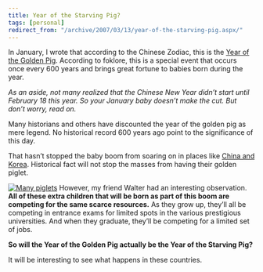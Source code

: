 ```yaml
---
title: Year of the Starving Pig?
tags: [personal]
redirect_from: "/archive/2007/03/13/year-of-the-starving-pig.aspx/"
---
```


In January, I wrote that according to the Chinese Zodiac, this is the
[Year of the Golden
Pig](https://haacked.com/archive/2007/01/03/Year_of_the_Golden_Pig.aspx "Year of the golden pig").
According to foklore, this is a special event that occurs once every 600
years and brings great fortune to babies born during the year.

*As an aside, not many realized that the Chinese New Year didn’t start
until February 18 this year. So your January baby doesn’t make the cut.
But don’t worry, read on.*

Many historians and others have discounted the year of the golden pig as
mere legend. No historical record 600 years ago point to the
significance of this day.

That hasn’t stopped the baby boom from soaring on in places like [China
and
Korea](http://content.msn.co.in/Lifestyle/Moreonlifestyle/LifestylePTI_220207_0606.htm "Baby Boom in China").
Historical fact will not stop the masses from having their golden
piglet.

[![Many
piglets](https://haacked.com/assets/images/haacked_com/WindowsLiveWriter/YearoftheStarvingPig_8C1A/737075_piglets_1%5B5%5D.jpg)](http://www.sxc.hu/photo/737075)
However, my friend Walter had an interesting observation. **All of these
extra children that will be born as part of this boom are competing for
the same scarce resources.** As they grow up, they’ll all be competing
in entrance exams for limited spots in the various prestigious
universities. And when they graduate, they’ll be competing for a limited
set of jobs.

**So will the Year of the Golden Pig actually be the Year of the
Starving Pig?**

It will be interesting to see what happens in these countries.

